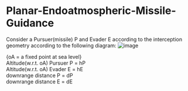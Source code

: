 # Planar-Endoatmospheric-Missile-Guidance

Consider a Pursuer(missile) P and Evader E according to the interception geometry according to the following diagram:
![image](https://user-images.githubusercontent.com/86003669/210012410-5225b244-c085-4498-a38c-44cbca16a706.png)

{oA = a fixed point at sea level}\
Altitude(w.r.t. oA) Pursuer P = hP\
Altitude(w.r.t. oA) Evader E = hE\
downrange distance P = dP\
downrange distance E = dE 






